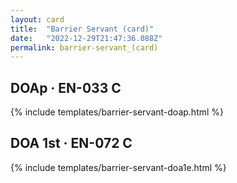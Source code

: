 ```yaml
---
layout: card
title:  "Barrier Servant (card)"
date:   "2022-12-29T21:47:36.088Z"
permalink: barrier-servant_(card)
---
```


## DOAp &middot; EN-033 C

{% include templates/barrier-servant-doap.html %}


## DOA 1st &middot; EN-072 C

{% include templates/barrier-servant-doa1e.html %}
